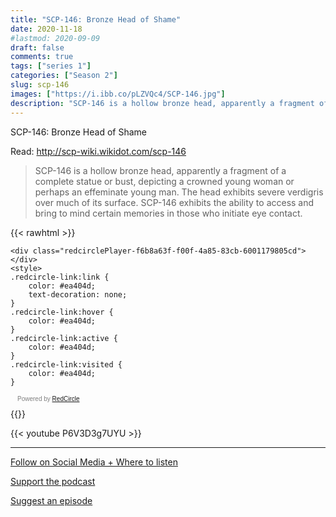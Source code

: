 ```yaml
---
title: "SCP-146: Bronze Head of Shame"
date: 2020-11-18
#lastmod: 2020-09-09
draft: false
comments: true
tags: ["series 1"]
categories: ["Season 2"]
slug: scp-146
images: ["https://i.ibb.co/pLZVQc4/SCP-146.jpg"]
description: "SCP-146 is a hollow bronze head, apparently a fragment of a complete statue or bust, depicting a crowned young woman or perhaps an effeminate young man."
---
```


SCP-146: Bronze Head of Shame

Read: http://scp-wiki.wikidot.com/scp-146

> SCP-146 is a hollow bronze head, apparently a fragment of a complete statue or bust, depicting a crowned young woman or perhaps an effeminate young man. The head exhibits severe verdigris over much of its surface. SCP-146 exhibits the ability to access and bring to mind certain memories in those who initiate eye contact. 

{{< rawhtml >}}
<script async defer onload="redcircleIframe();" src="https://api.podcache.net/embedded-player/sh/63705181-2bd5-4fc1-a869-6f5b27226efa/ep/f6b8a63f-f00f-4a85-83cb-6001179805cd"></script>
    <div class="redcirclePlayer-f6b8a63f-f00f-4a85-83cb-6001179805cd"></div>
    <style>
    .redcircle-link:link {
        color: #ea404d;
        text-decoration: none;
    }
    .redcircle-link:hover {
        color: #ea404d;
    }
    .redcircle-link:active {
        color: #ea404d;
    }
    .redcircle-link:visited {
        color: #ea404d;
    }
</style>
<p style="margin-top:3px;margin-left:11px;font-family: sans-serif;font-size: 10px; color: gray;">Powered by <a class="redcircle-link" href="https://redcircle.com?utm_source=rc_embedded_player&utm_medium=web&utm_campaign=embedded_v1">RedCircle</a></p>
{{</ rawhtml >}}

{{< youtube P6V3D3g7UYU >}}

---

[Follow on Social Media + Where to listen](/links)

[Support the podcast](/support)

[Suggest an episode](/suggest)
